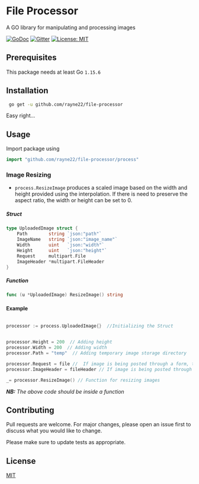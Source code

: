 # File Processor

A GO library for manipulating and processing images


[![GoDoc](https://pkg.go.dev/badge/github.com/rayne22/file-processor)](https://pkg.go.dev/github.com/rayne22/file-processor)
[![Gitter](https://badges.gitter.im/go-thots/community.svg)](https://gitter.im/go-thots/community?utm_source=badge&utm_medium=badge&utm_campaign=pr-badge)
[![License: MIT](https://img.shields.io/badge/License-MIT-yellow.svg)](https://opensource.org/licenses/MIT)

## Prerequisites
This package needs at least Go `1.15.6`

## Installation

```bash
 go get -u github.com/rayne22/file-processor
````

Easy right...

## Usage
 Import package using

```go
import "github.com/rayne22/file-processor/process"

````

### Image Resizing
- `process.ResizeImage` produces a scaled image based on the width and height provided using the interpolation. If there is need to preserve the aspect ratio, the width or height can be set to 0.

#####  Struct

````go
type UploadedImage struct {
	Path        string `json:"path"`
	ImageName   string `json:"image_name"`
	Width       uint   `json:"width"`
	Height      uint   `json:"height"`
	Request     multipart.File
	ImageHeader *multipart.FileHeader
}
````

##### Function

````go
func (u *UploadedImage) ResizeImage() string 
````

#### Example

````go

processor := process.UploadedImage{}  //Initializing the Struct


processor.Height = 200  // Adding height
processor.Width = 200  // Adding width
processor.Path = "temp"  // Adding temporary image storage directory

processor.Request = file //  If image is being posted through a form, the file is stored in this field
processor.ImageHeader = fileHeader // If image is being posted through a form, the fileHeader is stored in this field

_= processor.ResizeImage() // Function for resizing images

````

***NB:*** *The above code should be inside a function* 

## Contributing
Pull requests are welcome. For major changes, please open an issue first to discuss what you would like to change.

Please make sure to update tests as appropriate.

## License
[MIT](https://choosealicense.com/licenses/mit/)
